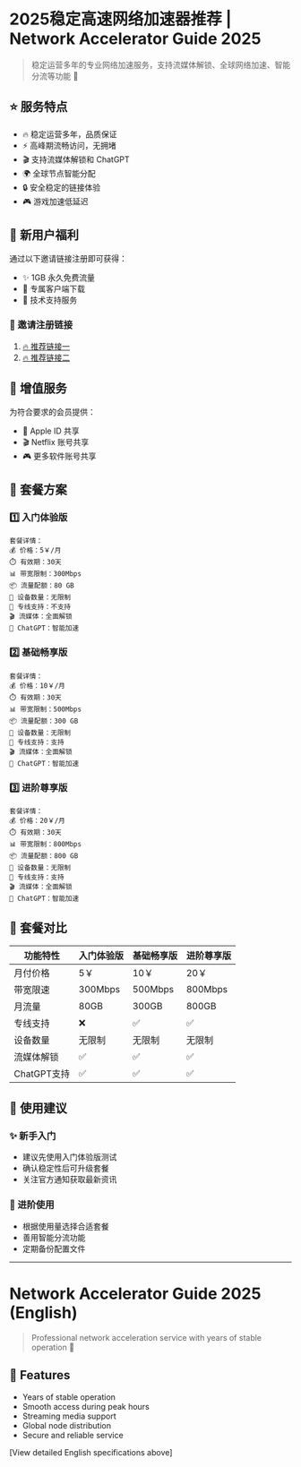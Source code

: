 # 2025稳定高速网络加速器推荐 | Network Accelerator Guide 2025

> 稳定运营多年的专业网络加速服务，支持流媒体解锁、全球网络加速、智能分流等功能 🚀

## ⭐️ 服务特点

- 🔥 稳定运营多年，品质保证
- ⚡️ 高峰期流畅访问，无拥堵
- 🎬 支持流媒体解锁和 ChatGPT
- 🌍 全球节点智能分配
- 🔒 安全稳定的链接体验
- 🎮 游戏加速低延迟

## 🎁 新用户福利

通过以下邀请链接注册即可获得：
- ✨ 1GB 永久免费流量
- 🎯 专属客户端下载
- 💫 技术支持服务

### 📮 邀请注册链接

1. [🔥 推荐链接一](https://cpdd.one/?r=19281)
2. [🔥 推荐链接二](https://go.chynet.net/auth/register?code=oBAh)

## 🎯 增值服务

为符合要求的会员提供：
- 🍎 Apple ID 共享
- 🎬 Netflix 账号共享
- 🎮 更多软件账号共享

## 💎 套餐方案

### 1️⃣ 入门体验版
```properties
套餐详情：
💰 价格：5￥/月
⏱️ 有效期：30天
📊 带宽限制：300Mbps
📦 流量配额：80 GB
📱 设备数量：无限制
🔰 专线支持：不支持
🎬 流媒体：全面解锁
🤖 ChatGPT：智能加速
```

### 2️⃣ 基础畅享版
```properties
套餐详情：
💰 价格：10￥/月
⏱️ 有效期：30天
📊 带宽限制：500Mbps
📦 流量配额：300 GB
📱 设备数量：无限制
🔰 专线支持：支持
🎬 流媒体：全面解锁
🤖 ChatGPT：智能加速
```

### 3️⃣ 进阶尊享版
```properties
套餐详情：
💰 价格：20￥/月
⏱️ 有效期：30天
📊 带宽限制：800Mbps
📦 流量配额：800 GB
📱 设备数量：无限制
🔰 专线支持：支持
🎬 流媒体：全面解锁
🤖 ChatGPT：智能加速
```

## 🌟 套餐对比

| 功能特性 | 入门体验版 | 基础畅享版 | 进阶尊享版 |
|---------|-----------|-----------|-----------|
| 月付价格 | 5￥ | 10￥ | 20￥ |
| 带宽限速 | 300Mbps | 500Mbps | 800Mbps |
| 月流量 | 80GB | 300GB | 800GB |
| 专线支持 | ❌ | ✅ | ✅ |
| 设备数量 | 无限制 | 无限制 | 无限制 |
| 流媒体解锁 | ✅ | ✅ | ✅ |
| ChatGPT支持 | ✅ | ✅ | ✅ |

## 📝 使用建议

### ✨ 新手入门
- 建议先使用入门体验版测试
- 确认稳定性后可升级套餐
- 关注官方通知获取最新资讯

### 🔰 进阶使用
- 根据使用量选择合适套餐
- 善用智能分流功能
- 定期备份配置文件

---

# Network Accelerator Guide 2025 (English)

> Professional network acceleration service with years of stable operation 🚀

## 🌟 Features
- Years of stable operation
- Smooth access during peak hours
- Streaming media support
- Global node distribution
- Secure and reliable service

[View detailed English specifications above]
